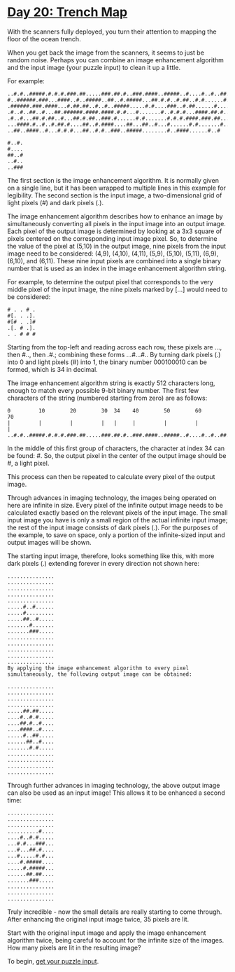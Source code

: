 # [Day 20: Trench Map](https://adventofcode.com/2021/day/20)

With the scanners fully deployed, you turn their attention to mapping the floor
of the ocean trench.

When you get back the image from the scanners, it seems to just be random
noise. Perhaps you can combine an image enhancement algorithm and the input
image (your puzzle input) to clean it up a little.

For example:

```
..#.#..#####.#.#.#.###.##.....###.##.#..###.####..#####..#....#..#..##..##
#..######.###...####..#..#####..##..#.#####...##.#.#..#.##..#.#......#.###
.######.###.####...#.##.##..#..#..#####.....#.#....###..#.##......#.....#.
.#..#..##..#...##.######.####.####.#.#...#.......#..#.#.#...####.##.#.....
.#..#...##.#.##..#...##.#.##..###.#......#.#.......#.#.#.####.###.##...#..
...####.#..#..#.##.#....##..#.####....##...##..#...#......#.#.......#.....
..##..####..#...#.#.#...##..#.#..###..#####........#..####......#..#
```

```
#..#.
#....
##..#
..#..
..###
```

The first section is the image enhancement algorithm. It is normally given on a
single line, but it has been wrapped to multiple lines in this example for
legibility. The second section is the input image, a two-dimensional grid of
light pixels (#) and dark pixels (.).

The image enhancement algorithm describes how to enhance an image by
simultaneously converting all pixels in the input image into an output image.
Each pixel of the output image is determined by looking at a 3x3 square of
pixels centered on the corresponding input image pixel. So, to determine the
value of the pixel at (5,10) in the output image, nine pixels from the input
image need to be considered: (4,9), (4,10), (4,11), (5,9), (5,10), (5,11),
(6,9), (6,10), and (6,11). These nine input pixels are combined into a single
binary number that is used as an index in the image enhancement algorithm
string.

For example, to determine the output pixel that corresponds to the very middle
pixel of the input image, the nine pixels marked by [...] would need to be
considered:

```
# . . # .
#[. . .].
#[# . .]#
.[. # .].
. . # # #
```

Starting from the top-left and reading across each row, these pixels are ...,
then #.., then .#.; combining these forms ...#...#.. By turning dark pixels (.)
into 0 and light pixels (#) into 1, the binary number 000100010 can be formed,
which is 34 in decimal.

The image enhancement algorithm string is exactly 512 characters long, enough
to match every possible 9-bit binary number. The first few characters of the
string (numbered starting from zero) are as follows:

```
0         10        20        30  34    40        50        60        70
|         |         |         |   |     |         |         |         |
..#.#..#####.#.#.#.###.##.....###.##.#..###.####..#####..#....#..#..##..##
```

In the middle of this first group of characters, the character at index 34 can
be found: #. So, the output pixel in the center of the output image should be
#, a light pixel.

This process can then be repeated to calculate every pixel of the output image.

Through advances in imaging technology, the images being operated on here are
infinite in size. Every pixel of the infinite output image needs to be
calculated exactly based on the relevant pixels of the input image. The small
input image you have is only a small region of the actual infinite input image;
the rest of the input image consists of dark pixels (.). For the purposes of
the example, to save on space, only a portion of the infinite-sized input and
output images will be shown.

The starting input image, therefore, looks something like this, with more dark
pixels (.) extending forever in every direction not shown here:

```
...............
...............
...............
...............
...............
.....#..#......
.....#.........
.....##..#.....
.......#.......
.......###.....
...............
...............
...............
...............
...............
By applying the image enhancement algorithm to every pixel simultaneously, the following output image can be obtained:

...............
...............
...............
...............
.....##.##.....
....#..#.#.....
....##.#..#....
....####..#....
.....#..##.....
......##..#....
.......#.#.....
...............
...............
...............
...............
```

Through further advances in imaging technology, the above output image can also
be used as an input image! This allows it to be enhanced a second time:

```
...............
...............
...............
..........#....
....#..#.#.....
...#.#...###...
...#...##.#....
...#.....#.#...
....#.#####....
.....#.#####...
......##.##....
.......###.....
...............
...............
...............
```

Truly incredible - now the small details are really starting to come through.
After enhancing the original input image twice, 35 pixels are lit.

Start with the original input image and apply the image enhancement algorithm
twice, being careful to account for the infinite size of the images. How many
pixels are lit in the resulting image?

To begin, [get your puzzle input](./input.txt).
